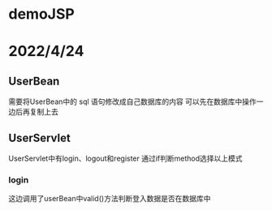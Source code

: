 # demoJSP
# 2022/4/24
## UserBean
需要将UserBean中的 sql 语句修改成自己数据库的内容
可以先在数据库中操作一边后再复制上去
## UserServlet
UserServlet中有login、logout和register
通过if判断method选择以上模式
### login
这边调用了userBean中valid()方法判断登入数据是否在数据库中

